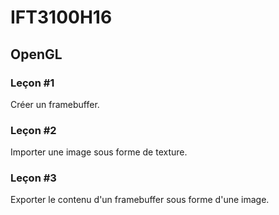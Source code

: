 # IFT3100H16

## OpenGL

### Leçon #1

Créer un framebuffer.


### Leçon #2

Importer une image sous forme de texture.


### Leçon #3

Exporter le contenu d'un framebuffer sous forme d'une image.

